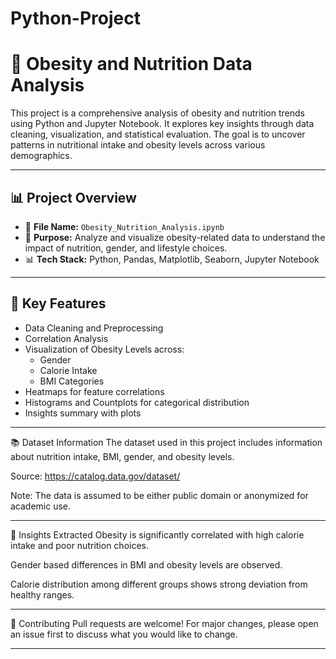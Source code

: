 # Python-Project
# 🥗 Obesity and Nutrition Data Analysis

This project is a comprehensive analysis of obesity and nutrition trends using Python and Jupyter Notebook. It explores key insights through data cleaning, visualization, and statistical evaluation. The goal is to uncover patterns in nutritional intake and obesity levels across various demographics.

---

## 📊 Project Overview

- 📁 **File Name:** `Obesity_Nutrition_Analysis.ipynb`
- 📌 **Purpose:** Analyze and visualize obesity-related data to understand the impact of nutrition, gender, and lifestyle choices.
- 📊 **Tech Stack:** Python, Pandas, Matplotlib, Seaborn, Jupyter Notebook

---

## 🧠 Key Features

- Data Cleaning and Preprocessing
- Correlation Analysis
- Visualization of Obesity Levels across:
  - Gender
  - Calorie Intake
  - BMI Categories
- Heatmaps for feature correlations
- Histograms and Countplots for categorical distribution
- Insights summary with plots

---

📚 Dataset Information
The dataset used in this project includes information about nutrition intake, BMI, gender, and obesity levels.

Source: https://catalog.data.gov/dataset/

Note: The data is assumed to be either public domain or anonymized for academic use.

---

📌 Insights Extracted
Obesity is significantly correlated with high calorie intake and poor nutrition choices.

Gender based differences in BMI and obesity levels are observed.

Calorie distribution among different groups shows strong deviation from healthy ranges.

---

🤝 Contributing
Pull requests are welcome! For major changes, please open an issue first to discuss what you would like to change.

---
